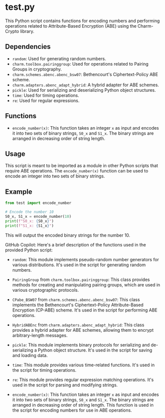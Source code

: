 # test.py

This Python script contains functions for encoding numbers and performing operations related to Attribute-Based Encryption (ABE) using the Charm-Crypto library.

## Dependencies

- `random`: Used for generating random numbers.
- `charm.toolbox.pairinggroup`: Used for operations related to Pairing Groups in cryptography.
- `charm.schemes.abenc.abenc_bsw07`: Bethencourt's Ciphertext-Policy ABE scheme.
- `charm.adapters.abenc_adapt_hybrid`: A hybrid adapter for ABE schemes.
- `pickle`: Used for serializing and deserializing Python object structures.
- `time`: Used for timing operations.
- `re`: Used for regular expressions.

## Functions

- `encode_number(x)`: This function takes an integer `x` as input and encodes it into two sets of binary strings, `S0_x` and `S1_x`. The binary strings are arranged in decreasing order of string length.

## Usage

This script is meant to be imported as a module in other Python scripts that require ABE operations. The `encode_number(x)` function can be used to encode an integer into two sets of binary strings.

## Example

```python
from test import encode_number

# Encode the number 10
S0_x, S1_x = encode_number(10)
print(f"S0_x: {S0_x}")
print(f"S1_x: {S1_x}")
```

This will output the encoded binary strings for the number 10.

GitHub Copilot: Here's a brief description of the functions used in the provided Python script:

- `random`: This module implements pseudo-random number generators for various distributions. It's used in the script for generating random numbers.

- `PairingGroup` from `charm.toolbox.pairinggroup`: This class provides methods for creating and manipulating pairing groups, which are used in various cryptographic protocols.

- `CPabe_BSW07` from `charm.schemes.abenc.abenc_bsw07`: This class implements the Bethencourt's Ciphertext-Policy Attribute-Based Encryption (CP-ABE) scheme. It's used in the script for performing ABE operations.

- `HybridABEnc` from `charm.adapters.abenc_adapt_hybrid`: This class provides a hybrid adapter for ABE schemes, allowing them to encrypt arbitrary-length messages.

- `pickle`: This module implements binary protocols for serializing and de-serializing a Python object structure. It's used in the script for saving and loading data.

- `time`: This module provides various time-related functions. It's used in the script for timing operations.

- `re`: This module provides regular expression matching operations. It's used in the script for parsing and modifying strings.

- `encode_number(x)`: This function takes an integer `x` as input and encodes it into two sets of binary strings, `S0_x` and `S1_x`. The binary strings are arranged in decreasing order of string length. This function is used in the script for encoding numbers for use in ABE operations.